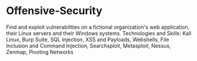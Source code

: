 # Offensive-Security
Find and exploit vulnerabilities on a fictional organization's web application, their Linux servers and their Windows systems.  Technologies and Skills: Kali Linux, Burp Suite, SQL Injection, XSS and Payloads, Webshells, File Inclusion and Command Injection, Searchsploit, Metasploit, Nessus, Zenmap, Pivoting Networks
